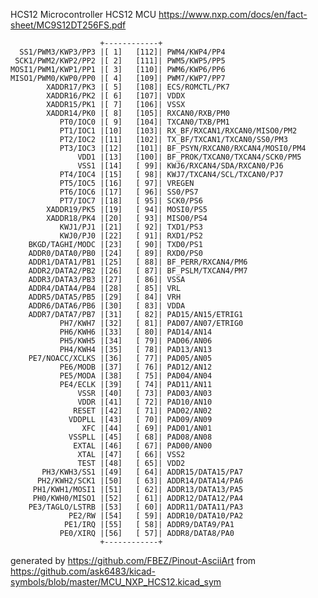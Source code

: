 HCS12 Microcontroller
HCS12 MCU
https://www.nxp.com/docs/en/fact-sheet/MC9S12DT256FS.pdf


	                    +------------+
	  SS1/PWM3/KWP3/PP3 |[ 1]   [112]| PWM4/KWP4/PP4
	 SCK1/PWM2/KWP2/PP2 |[ 2]   [111]| PWM5/KWP5/PP5
	MOSI1/PWM1/KWP1/PP1 |[ 3]   [110]| PWM6/KWP6/PP6
	MISO1/PWM0/KWP0/PP0 |[ 4]   [109]| PWM7/KWP7/PP7
	        XADDR17/PK3 |[ 5]   [108]| ECS/ROMCTL/PK7
	        XADDR16/PK2 |[ 6]   [107]| VDDX
	        XADDR15/PK1 |[ 7]   [106]| VSSX
	        XADDR14/PK0 |[ 8]   [105]| RXCAN0/RXB/PM0
	           PT0/IOC0 |[ 9]   [104]| TXCAN0/TXB/PM1
	           PT1/IOC1 |[10]   [103]| RX_BF/RXCAN1/RXCAN0/MISO0/PM2
	           PT2/IOC2 |[11]   [102]| TX_BF/TXCAN1/TXCAN0/SS0/PM3
	           PT3/IOC3 |[12]   [101]| BF_PSYN/RXCAN0/RXCAN4/MOSI0/PM4
	               VDD1 |[13]   [100]| BF_PROK/TXCAN0/TXCAN4/SCK0/PM5
	               VSS1 |[14]   [ 99]| KWJ6/RXCAN4/SDA/RXCAN0/PJ6
	           PT4/IOC4 |[15]   [ 98]| KWJ7/TXCAN4/SCL/TXCAN0/PJ7
	           PT5/IOC5 |[16]   [ 97]| VREGEN
	           PT6/IOC6 |[17]   [ 96]| SS0/PS7
	           PT7/IOC7 |[18]   [ 95]| SCK0/PS6
	        XADDR19/PK5 |[19]   [ 94]| MOSI0/PS5
	        XADDR18/PK4 |[20]   [ 93]| MISO0/PS4
	           KWJ1/PJ1 |[21]   [ 92]| TXD1/PS3
	           KWJ0/PJ0 |[22]   [ 91]| RXD1/PS2
	    BKGD/TAGHI/MODC |[23]   [ 90]| TXD0/PS1
	    ADDR0/DATA0/PB0 |[24]   [ 89]| RXD0/PS0
	    ADDR1/DATA1/PB1 |[25]   [ 88]| BF_PERR/RXCAN4/PM6
	    ADDR2/DATA2/PB2 |[26]   [ 87]| BF_PSLM/TXCAN4/PM7
	    ADDR3/DATA3/PB3 |[27]   [ 86]| VSSA
	    ADDR4/DATA4/PB4 |[28]   [ 85]| VRL
	    ADDR5/DATA5/PB5 |[29]   [ 84]| VRH
	    ADDR6/DATA6/PB6 |[30]   [ 83]| VDDA
	    ADDR7/DATA7/PB7 |[31]   [ 82]| PAD15/AN15/ETRIG1
	           PH7/KWH7 |[32]   [ 81]| PAD07/AN07/ETRIG0
	           PH6/KWH6 |[33]   [ 80]| PAD14/AN14
	           PH5/KWH5 |[34]   [ 79]| PAD06/AN06
	           PH4/KWH4 |[35]   [ 78]| PAD13/AN13
	    PE7/NOACC/XCLKS |[36]   [ 77]| PAD05/AN05
	           PE6/MODB |[37]   [ 76]| PAD12/AN12
	           PE5/MODA |[38]   [ 75]| PAD04/AN04
	           PE4/ECLK |[39]   [ 74]| PAD11/AN11
	               VSSR |[40]   [ 73]| PAD03/AN03
	               VDDR |[41]   [ 72]| PAD10/AN10
	              RESET |[42]   [ 71]| PAD02/AN02
	             VDDPLL |[43]   [ 70]| PAD09/AN09
	                XFC |[44]   [ 69]| PAD01/AN01
	             VSSPLL |[45]   [ 68]| PAD08/AN08
	              EXTAL |[46]   [ 67]| PAD00/AN00
	               XTAL |[47]   [ 66]| VSS2
	               TEST |[48]   [ 65]| VDD2
	       PH3/KWH3/SS1 |[49]   [ 64]| ADDR15/DATA15/PA7
	      PH2/KWH2/SCK1 |[50]   [ 63]| ADDR14/DATA14/PA6
	     PH1/KWH1/MOSI1 |[51]   [ 62]| ADDR13/DATA13/PA5
	     PH0/KWH0/MISO1 |[52]   [ 61]| ADDR12/DATA12/PA4
	    PE3/TAGLO/LSTRB |[53]   [ 60]| ADDR11/DATA11/PA3
	             PE2/RW |[54]   [ 59]| ADDR10/DATA10/PA2
	            PE1/IRQ |[55]   [ 58]| ADDR9/DATA9/PA1
	           PE0/XIRQ |[56]   [ 57]| ADDR8/DATA8/PA0
	                    +------------+


generated by https://github.com/FBEZ/Pinout-AsciiArt from https://github.com/ask6483/kicad-symbols/blob/master/MCU_NXP_HCS12.kicad_sym